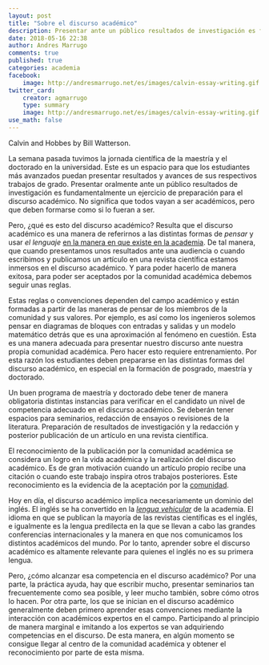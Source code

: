 ```yaml
---
layout: post
title: "Sobre el discurso académico"
description: Presentar ante un público resultados de investigación es fundamentalmente un ejercicio de preparación para el discurso académico. No significa que todos vayan a ser académicos, pero que deben formarse como si lo fueran a ser.
date: 2018-05-16 22:38
author: Andres Marrugo
comments: true
published: true
categories: academia
facebook:
    image: http://andresmarrugo.net/es/images/calvin-essay-writing.gif
twitter_card:
    creator: agmarrugo
    type: summary
    image: http://andresmarrugo.net/es/images/calvin-essay-writing.gif
use_math: false
---
```


<div class="aic" style="width:460px"><img src="http://andresmarrugo.net/es/images/calvin-essay-writing.gif" alt="" width="" height="" border="0" /><br>
Calvin and Hobbes by Bill Watterson.</div>


La semana pasada tuvimos la jornada científica de la maestría y el doctorado en la universidad. Este es un espacio para que los estudiantes más avanzados puedan presentar resultados y avances de sus respectivos trabajos de grado. Presentar oralmente ante un público resultados de investigación es fundamentalmente un ejercicio de preparación para el discurso académico. No significa que todos vayan a ser académicos, pero que deben formarse como si lo fueran a ser.

Pero, ¿qué es esto del discurso académico? Resulta que el discurso académico es una manera de referirnos a las distintas formas de *pensar* y usar *el lenguaje* [en la manera en que existe en la academia][Hyland]. De tal manera, que cuando presentamos unos resultados ante una audiencia o cuando escribimos y publicamos un artículo en una revista científica estamos inmersos en el discurso académico. Y para poder hacerlo de manera exitosa, para poder ser aceptados por la comunidad académica debemos seguir unas reglas.

<!-- more --> 

Estas reglas o convenciones dependen del campo académico y están formadas a partir de las maneras de pensar de los miembros de la comunidad y sus valores. Por ejemplo, es así como los ingenieros solemos pensar en diagramas de bloques con entradas y salidas y un modelo matemático detrás que es una aproximación al fenómeno en cuestión. Esta es una manera adecuada para presentar nuestro discurso ante nuestra propia comunidad académica. Pero hacer esto requiere entrenamiento. Por esta razón los estudiantes deben prepararse en las distintas formas del discurso académico, en especial en la formación de posgrado, maestría y doctorado. 

Un buen programa de maestría y doctorado debe tener de manera obligatoria distintas instancias para verificar en el candidato un nivel de competencia adecuado en el discurso académico. Se deberán tener espacios para seminarios, redacción de ensayos o revisiones de la literatura. Preparación de resultados de investigación y la redacción y posterior publicación de un artículo en una revista científica. 

El reconocimiento de la publicación por la comunidad académica se considera un logro en la vida académica y la realización del discurso académico. Es de gran motivación cuando un artículo propio recibe una citación o cuando este trabajo inspira otros trabajos posteriores. Este reconocimiento es la evidencia de la aceptación por la [comunidad][wiki]. 

Hoy en día, el discurso académico implica necesariamente un dominio del inglés. El inglés se ha convertido en la [*lengua vehicular*][wiki2] de la academia. El idioma en que se publican la mayoría de las revistas científicas es el inglés, e igualmente es la lengua predilecta en la que se llevan a cabo las grandes conferencias internacionales y la manera en que nos comunicamos los distintos académicos del mundo. Por lo tanto, aprender sobre el discurso académico es altamente relevante para quienes el inglés no es su primera lengua. 

Pero, ¿cómo alcanzar esa competencia en el discurso académico? Por una parte, la práctica ayuda, hay que escribir mucho, presentar seminarios tan frecuentemente como sea posible, y leer mucho también, sobre cómo otros lo hacen. Por otra parte, los que se inician en el discurso académico generalmente deben primero aprender esas convenciones mediante la interacción con académicos expertos en el campo. Participando al principio de manera marginal e imitando a los expertos se van adquiriendo competencias en el discurso. De esta manera, en algún momento se consigue llegar al centro de la comunidad académica y obtener el reconocimiento por parte de esta misma. 



[Hyland]: http://www2.caes.hku.hk/kenhyland/files/2010/08/Academic-discourse.pdf "Academic Discourse - Hyland K"
[wiki]: https://en.m.wikipedia.org/wiki/Academic_discourse_socialization "Academic discourse socialization - Wikipedia" 
[wiki2]: https://es.m.wikipedia.org/wiki/Lengua_franca "Lengua franca - Wikipedia, la enciclopedia libre"